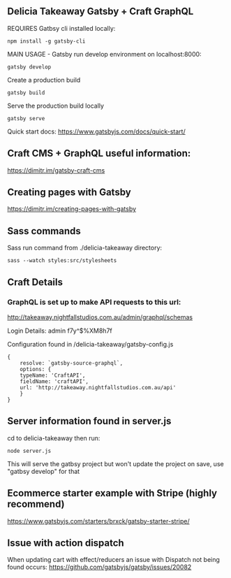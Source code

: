 ## Delicia Takeaway Gatsby + Craft GraphQL

REQUIRES Gatbsy cli installed locally:

``` npm install -g gatsby-cli ```

MAIN USAGE - Gatsby run develop environment on localhost:8000:

```gatsby develop```

Create a production build

```gatsby build```

Serve the production build locally

```gatsby serve```


Quick start docs:
https://www.gatsbyjs.com/docs/quick-start/


## Craft CMS + GraphQL useful information:

https://dimitr.im/gatsby-craft-cms

## Creating pages with Gatsby

https://dimitr.im/creating-pages-with-gatsby

## Sass commands

Sass run command from ./delicia-takeaway directory:

```sass --watch styles:src/stylesheets```


## Craft Details

### GraphQL is set up to make API requests to this url:
http://takeaway.nightfallstudios.com.au/admin/graphql/schemas

Login Details: 
admin
f7y^$%XM8h7f


Configuration found in /delicia-takeaway/gatsby-config.js

```
{
    resolve: `gatsby-source-graphql`,
    options: {
    typeName: 'CraftAPI',
    fieldName: 'craftAPI',
    url: 'http://takeaway.nightfallstudios.com.au/api'
    }
}
```


## Server information found in server.js

cd to delicia-takeaway then run:

``` node server.js ```

This will serve the gatbsy project but won't update the project on save, use "gatbsy develop" for that


## Ecommerce starter example with Stripe (highly recommend)

https://www.gatsbyjs.com/starters/brxck/gatsby-starter-stripe/

## Issue with action dispatch

When updating cart with effect/reducers an issue with Dispatch not being found occurs:
https://github.com/gatsbyjs/gatsby/issues/20082